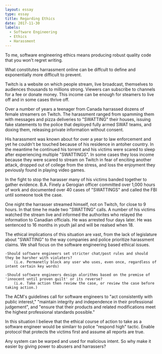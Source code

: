 ```yaml
---
layout: essay
type: essay
title: Regarding Ethics
date: 2017-11-30
labels:
  - Software Engineering
  - Ethics
  - Harassment
--- 
```


To me, software engineering ethics means producing robust quality code that you won't regret writing.

What constitutes harrassment online can be diffcult to define and exponentially more difficult to prevent. 

Twitch is a website on which people stream, live broadcast, themselves to audiences thousands to millions strong. Viewers can subscribe to channels for a fee or donate money. This income can be enough for steamers to live off and in some cases thrive off. 

Over a number of years a teenager from Canada harrassed dozens of female streamers on Twitch. The harassment ranged from spamming them with messages and pizza deliveries to "SWATTING" their houses, issuing fake statements to the police that deployed fully armed SWAT teams, and doxing them, releasing private information without consent. 

His harassment was known about for over a year to law enforcement and yet he couldn't be touched because of his residence in antoher country. In the meantime he continued his torrent and his victims were scared to sleep after experiencing multiple "SWATTINGS". In some cases they loss income because they were scared to stream on Twitch in fear of enciting another attack, dropped out of college from the stress, and loss the enjoyment they peviously found in playing video games. 

In the fight to stop the harasser many of his victims banded together to gather evidence. B.A. Finely a Gerogian officer committed over 1,000 hours of work and documented over 40 cases of "SWATTINGS" and called the FBI until someone took the case. 

One night the harrasser streamed himself, not on Twitch, for close to 9 hours. In that time he made two "SWATTING" calls. A number of his victims watched the stream live and informed the authorites who relayed the information to Canadian officials. He was arrested four days later. He was sentenced to 16 months in youth jail and will be realsed when 18. 

The ethical implications of this situation are vast, from the lack of legislature about "SWATTING" to the way companies and police prioritize harassment claims. We shall focus on the software engineering based ethical issues. 
	
	-Should software engineers set stricter chat/post rules and should they be harsher with violaters? 
		(i.e. Permanetly block any user who uses, even once, regardless of intent certain key words)

	-Should software engineers design alorithms based on the premise of 'innocent until proven guilt' or its reverse? 
		(i.e. Take action then review the case, or review the case before taking action.)


The ACM's guidelines call for software engineers to "act consistently with public interest," "maintain integrity and independence in their professional judgement",  and "ensure that their products and related modifications meet the highest professional standards possible." 

In this situation I believe that the ethical course of action to take as a software engineer would be similarr to police "respond high" tactic. Enable protocol that protects the victims first and assume all reports are true. 

Any system can be warped and used for malicious intent. So why make it easier by giving power to abusers and harrassers?
	

